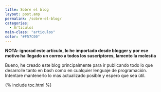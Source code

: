 ```yaml
---
title: Sobre el blog
layout: post.amp
permalink: /sobre-el-blog/
categories:
  - Articulos
main-class: "articulos"
color: "#F57C00"
---
```

**NOTA: ignorad este artículo, lo he importado desde blogger y por ese motivo ha llegado un correo a todos los suscriptores, lamento la molestia**

Bueno, he creado este blog principalmente para ir publicando todo lo que desarrolle tanto en bash como en cualquier lenguaje de programación. Intentare mantenerlo lo mas actualizado posible y espero que sea útil.



{% include toc.html %}
